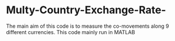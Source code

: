 # Multy-Country-Exchange-Rate-
The main aim of this code is to measure the co-movements along 9 different currencies. 
This code mainly run in MATLAB 
